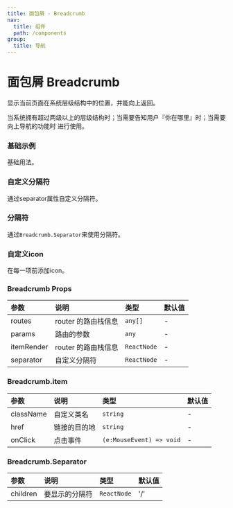 ```yaml
---
title: 面包屑 - Breadcrumb
nav:
  title: 组件
  path: /components
group:
  title: 导航
---
```


# 面包屑 Breadcrumb

显示当前页面在系统层级结构中的位置，并能向上返回。

当系统拥有超过两级以上的层级结构时；当需要告知用户『你在哪里』时；当需要向上导航的功能时 进行使用。


### 基础示例

基础用法。

<code src="./demos/basic.tsx"></code>

### 自定义分隔符

通过separator属性自定义分隔符。

<code src="./demos/sepatarator.tsx"></code>

### 分隔符

通过`Breadcrumb.Separator`来使用分隔符。

<code src="./demos/separatorItem.tsx"></code>

### 自定义icon

在每一项前添加icon。

<code src="./demos/icon.tsx"></code>
### Breadcrumb Props

| 参数       | 说明                | 类型        | 默认值 |
| :--------- | :------------------ | :---------- | :----- |
| routes     | router 的路由栈信息 | `any[]`     | -      |
| params     | 路由的参数          | `any`       | -      |
| itemRender | router 的路由栈信息 | `ReactNode` | -      |
| separator  | 自定义分隔符        | `ReactNode` | -      |

### Breadcrumb.item

| 参数      | 说明         | 类型                     | 默认值 |
| :-------- | :----------- | :----------------------- | :----- |
| className | 自定义类名   | `string`                 | -      |
| href      | 链接的目的地 | `string`                 | -      |
| onClick   | 点击事件     | `(e:MouseEvent) => void` | -      |

### Breadcrumb.Separator

| 参数     | 说明           | 类型        | 默认值 |
| :------- | :------------- | :---------- | :----- |
| children | 要显示的分隔符 | `ReactNode` | '/'    |
